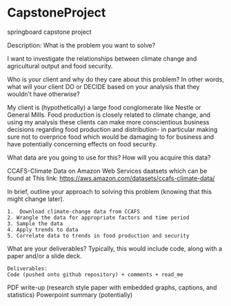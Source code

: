 # CapstoneProject
springboard capstone project

Description:
What is the problem you want to solve?

I want to investigate the relationships between climate change and agricultural output and food security.

Who is your client and why do they care about this problem? In other words, what will your client DO or DECIDE based on your analysis that they wouldn’t have otherwise?

My client is (hypothetically) a large food conglomerate like Nestle or General Mills. Food production is closely related to climate change, and using my analysis these clients can make more conscientious business decisions regarding food production and distribution- in particular making sure not to overprice food which would be damaging to for business and have  potentially concerning effects on food security.

What data are you going to use for this? How will you acquire this data?

CCAFS-Climate Data on Amazon Web Services daatsets which can be found at This link: https://aws.amazon.com/datasets/ccafs-climate-data/

In brief, outline your approach to solving this problem (knowing that this might change later).

	1.  Download climate-change data from CCAFS 
	2. Wrangle the data for appropriate factors and time period
	3. Sample the data 
	4. Apply trends to data
	5. Correlate data to trends in food production and security
  
What are your deliverables? Typically, this would include code, along with a paper and/or a slide deck.

	Deliverables:
	Code (pushed onto github repository) + comments + read_me
PDF write-up (research style paper with embedded graphs, captions, and statistics)
Powerpoint summary (potentially)
 

